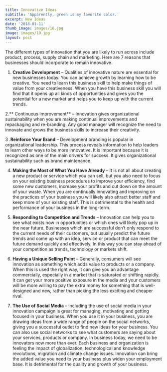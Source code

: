 ```yaml
---
title: Innovative Ideas
subtitle: 'Apparently, green is my favorite color.'
excerpt: New Ideas
date: '2018-01-11'
thumb_image: images/16.jpg
image: images/19.jpg
layout: post
---
```

The different types of innovation that you are likely to run across include product, process, supply chain and marketing. Here are 7  reasons that businesses should incorporate to remain innovative.

1. **Creative Development** – Qualities of innovative nature are essential for new businesses today. You can achieve growth by learning how to be creative. You need to learn this business skill to help make things of value from your creativeness. When you have this business skill you will find that it opens up all kinds of opportunities and gives you the potential for a new market and helps you to keep up with the current trends.

2.** Continuous Improvement** – Innovation gives organizational sustainability when you are making continual improvements and repackaging and re-branding. Any good manager will recognize the need to innovate and grows the business skills to increase their creativity.

3 .**Reinforce Your Brand** – Development branding is popular in organizational leadership. This process reveals information to help leaders to learn other ways to be more innovative. It is important because it is recognized as one of the main drivers for success. It gives organizational sustainability such as brand maintenance.

4. **Making the Most of What You Have Already** – It is not all about creating a new product or service which you can sell, but you also need to focus on your existing business procedures to improve your efficiency, find some new customers, increase your profits and cut down on the amount of your waste. When you are continually innovating and improving on the practices of your business you will likely also attract better staff and keep more of your existing staff. This is detrimental to the health and performance of your business in the long-term.

5. **Responding to Competition and Trends** – Innovation can help you to see what exists now in opportunities or which ones will likely pop up in the near future. Businesses which are successful don’t only respond to the current needs of their customers, but usually predict the future trends and come up with an idea, service or product that can meet the future demand quickly and effectively. In this way you can stay ahead of your competition as trends, technology or markets shift.

6. **Having a Unique Selling Point** – Generally, consumers will see innovation as something which adds value to products or a company. When this is used the right way, it can give you an advantage commercially, especially in a market that is saturated or shifting rapidly. It can get your more positive exposure in the media and your customers will be more willing to pay the extra money for something that is well-designed and new, rather than picking the less exciting and cheaper rival.

7.  **The Use of Social Media** – Including the use of social media in your innovation campaign is great for managing, motivating and getting focused in your business. When you use it in your business, you are drawing ideas from a wide range of people on the social networks, giving you a successful outlet to find new ideas for your business. You can also use social networks to see what customers are saying about your services, products or company. In business today, we need to be innovators now more than ever. Each business and organization is feeling the impact of globalization, technological and knowledge revolutions, migration and climate change issues.  Innovation can bring the added value you need to your business plus widen your employment base.  It is detrimental for the quality and growth of your business.